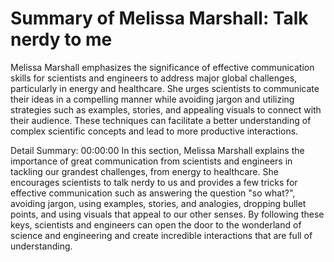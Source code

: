 # Summary of Melissa Marshall: Talk nerdy to me

Melissa Marshall emphasizes the significance of effective communication skills for scientists and engineers to address major global challenges, particularly in energy and healthcare. She urges scientists to communicate their ideas in a compelling manner while avoiding jargon and utilizing strategies such as examples, stories, and appealing visuals to connect with their audience. These techniques can facilitate a better understanding of complex scientific concepts and lead to more productive interactions.

Detail Summary: 
00:00:00
In this section, Melissa Marshall explains the importance of great communication from scientists and engineers in tackling our grandest challenges, from energy to healthcare. She encourages scientists to talk nerdy to us and provides a few tricks for effective communication such as answering the question "so what?", avoiding jargon, using examples, stories, and analogies, dropping bullet points, and using visuals that appeal to our other senses. By following these keys, scientists and engineers can open the door to the wonderland of science and engineering and create incredible interactions that are full of understanding.

